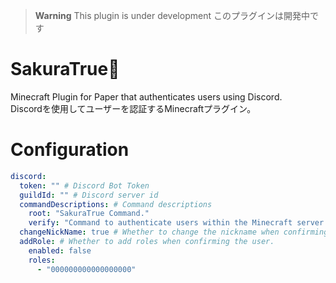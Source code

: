 > **Warning**
> This plugin is under development
> このプラグインは開発中です

# SakuraTrue🌸
Minecraft Plugin for Paper that authenticates users using Discord.  
Discordを使用してユーザーを認証するMinecraftプラグイン。


# Configuration
```yaml
discord:
  token: "" # Discord Bot Token
  guildId: "" # Discord server id
  commandDescriptions: # Command descriptions
    root: "SakuraTrue Command."
    verify: "Command to authenticate users within the Minecraft server."
  changeNickName: true # Whether to change the nickname when confirming the user.
  addRole: # Whether to add roles when confirming the user.
    enabled: false
    roles:
      - "000000000000000000"

```
